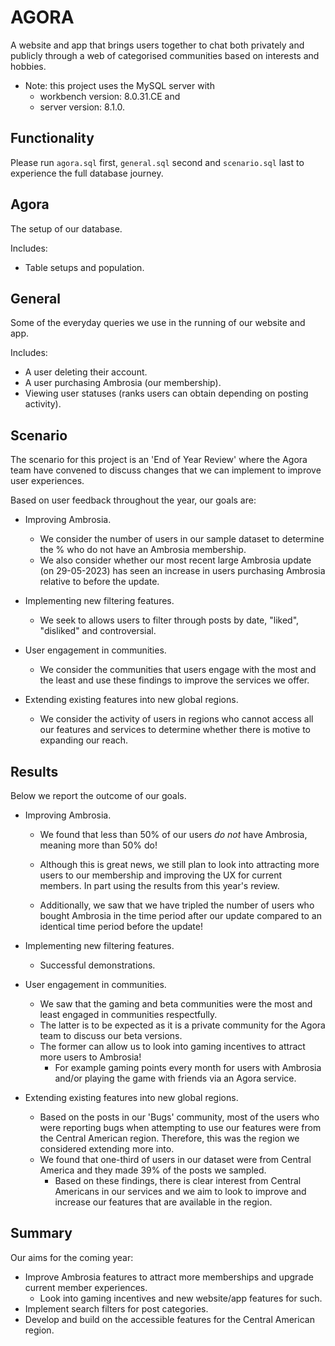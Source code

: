 # AGORA

A website and app that brings users together to chat both privately and publicly through a web of categorised communities based on interests and hobbies.

* Note: this project uses the MySQL server with
	* workbench version: 8.0.31.CE and
	* server version: 8.1.0.

## Functionality

Please run `agora.sql` first, `general.sql` second and `scenario.sql` last to experience the full database journey.

## Agora

The setup of our database.

Includes:
* Table setups and population.

## General

Some of the everyday queries we use in the running of our website and app.

Includes:
* A user deleting their account.
* A user purchasing Ambrosia (our membership).
* Viewing user statuses (ranks users can obtain depending on posting activity).

## Scenario

The scenario for this project is an 'End of Year Review' where the Agora team have convened to discuss changes that we can implement to improve user experiences.

Based on user feedback throughout the year, our goals are:
* Improving Ambrosia.
	* We consider the number of users in our sample dataset to determine the % who do not have an Ambrosia membership.
	* We also consider whether our most recent large Ambrosia update (on 29-05-2023) has seen an increase in users purchasing Ambrosia relative to before the update.

* Implementing new filtering features.
	* We seek to allows users to filter through posts by date, "liked", "disliked" and controversial.  

* User engagement in communities.
	* We consider the communities that users engage with the most and the least and use these findings to improve the services we offer.

* Extending existing features into new global regions.
	* We consider the activity of users in regions who cannot access all our features and services to determine whether there is motive to expanding our reach.

## Results

Below we report the outcome of our goals.

* Improving Ambrosia.
	* We found that less than 50% of our users *do not* have Ambrosia, meaning more than 50% do!
	* Although this is great news, we still plan to look into attracting more users to our membership and improving the UX for current members. In part using the results from this year's review.

	* Additionally, we saw that we have tripled the number of users who bought Ambrosia in the time period after our update compared to an identical time period before the update!

* Implementing new filtering features.
	* Successful demonstrations.

* User engagement in communities.
	* We saw that the gaming and beta communities were the most and least engaged in communities respectfully.
	* The latter is to be expected as it is a private community for the Agora team to discuss our beta versions.
	* The former can allow us to look into gaming incentives to attract more users to Ambrosia!
		* For example gaming points every month for users with Ambrosia and/or playing the game with friends via an Agora service.

* Extending existing features into new global regions.
	* Based on the posts in our 'Bugs' community, most of the users who were reporting bugs when attempting to use our features were from the Central American region. Therefore, this was the region we considered extending more into.
	* We found that one-third of users in our dataset were from Central America and they made 39% of the posts we sampled.
		* Based on these findings, there is clear interest from Central Americans in our services and we aim to look to improve and increase our features that are available in the region.

## Summary

Our aims for the coming year:

* Improve Ambrosia features to attract more memberships and upgrade current member experiences.
	* Look into gaming incentives and new website/app features for such.
* Implement search filters for post categories.
* Develop and build on the accessible features for the Central American region.